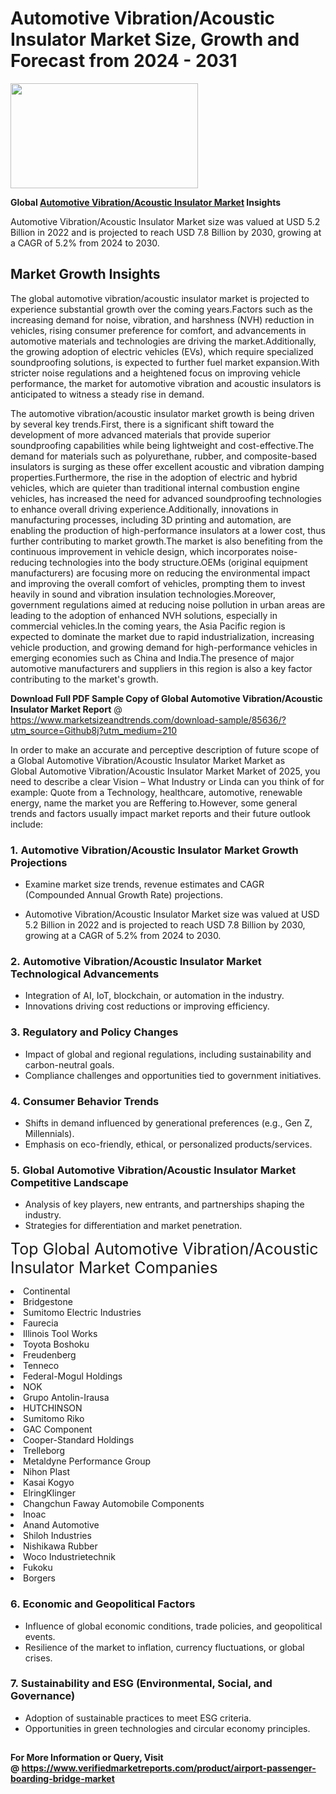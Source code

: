 <H1>Automotive Vibration/Acoustic Insulator Market Size, Growth and Forecast from 2024 - 2031</H1><img class="aligncenter size-medium wp-image-584254" src="https://thirdeyenews.in/wp-content/uploads/2024/09/Global-Market-Research-300x168.jpeg" alt="" width="300" height="168" /><p><strong>Global&nbsp;<a href="https://www.marketsizeandtrends.com/download-sample/85636/?utm_source=Github8j?utm_medium=210">Automotive Vibration/Acoustic Insulator Market</a> Insights</strong></p><p>Automotive Vibration/Acoustic Insulator Market size was valued at USD 5.2 Billion in 2022 and is projected to reach USD 7.8 Billion by 2030, growing at a CAGR of 5.2% from 2024 to 2030.</p><p><h2>Market Growth Insights</h2> <p>The global automotive vibration/acoustic insulator market is projected to experience substantial growth over the coming years.Factors such as the increasing demand for noise, vibration, and harshness (NVH) reduction in vehicles, rising consumer preference for comfort, and advancements in automotive materials and technologies are driving the market.Additionally, the growing adoption of electric vehicles (EVs), which require specialized soundproofing solutions, is expected to further fuel market expansion.With stricter noise regulations and a heightened focus on improving vehicle performance, the market for automotive vibration and acoustic insulators is anticipated to witness a steady rise in demand.</p> <p>The automotive vibration/acoustic insulator market growth is being driven by several key trends.First, there is a significant shift toward the development of more advanced materials that provide superior soundproofing capabilities while being lightweight and cost-effective.The demand for materials such as polyurethane, rubber, and composite-based insulators is surging as these offer excellent acoustic and vibration damping properties.Furthermore, the rise in the adoption of electric and hybrid vehicles, which are quieter than traditional internal combustion engine vehicles, has increased the need for advanced soundproofing technologies to enhance overall driving experience.Additionally, innovations in manufacturing processes, including 3D printing and automation, are enabling the production of high-performance insulators at a lower cost, thus further contributing to market growth.The market is also benefiting from the continuous improvement in vehicle design, which incorporates noise-reducing technologies into the body structure.OEMs (original equipment manufacturers) are focusing more on reducing the environmental impact and improving the overall comfort of vehicles, prompting them to invest heavily in sound and vibration insulation technologies.Moreover, government regulations aimed at reducing noise pollution in urban areas are leading to the adoption of enhanced NVH solutions, especially in commercial vehicles.In the coming years, the Asia Pacific region is expected to dominate the market due to rapid industrialization, increasing vehicle production, and growing demand for high-performance vehicles in emerging economies such as China and India.The presence of major automotive manufacturers and suppliers in this region is also a key factor contributing to the market's growth.<p><span class=""><strong>Download Full PDF Sample Copy of Global Automotive Vibration/Acoustic Insulator Market Report</strong> @ <a href="https://www.marketsizeandtrends.com/download-sample/85636/?utm_source=Github8j?utm_medium=210" target="_blank">https://www.marketsizeandtrends.com/download-sample/85636/?utm_source=Github8j?utm_medium=210</a></span></p><p>In order to make an accurate and perceptive description of future scope of a Global&nbsp;Automotive Vibration/Acoustic Insulator Market Market as Global&nbsp;Automotive Vibration/Acoustic Insulator Market Market of 2025, you need to describe a clear Vision &ndash; What Industry or Linda can you think of for example: Quote from a Technology, healthcare, automotive, renewable energy, name the market you are Reffering to.However, some general trends and factors usually impact market reports and their future outlook include:</p><h3>1.&nbsp;<strong>Automotive Vibration/Acoustic Insulator Market Growth Projections</strong></h3><ul><li>Examine market size trends, revenue estimates and CAGR (Compounded Annual Growth Rate) projections.</li><li><p>Automotive Vibration/Acoustic Insulator Market size was valued at USD 5.2 Billion in 2022 and is projected to reach USD 7.8 Billion by 2030, growing at a CAGR of 5.2% from 2024 to 2030.</p></li></ul><h3>2.&nbsp;<strong>Automotive Vibration/Acoustic Insulator Market Technological Advancements</strong></h3><ul><li>Integration of AI, IoT, blockchain, or automation in the industry.</li><li>Innovations driving cost reductions or improving efficiency.</li></ul><h3>3.&nbsp;<strong>Regulatory and Policy Changes</strong></h3><ul><li>Impact of global and regional regulations, including sustainability and carbon-neutral goals.</li><li>Compliance challenges and opportunities tied to government initiatives.</li></ul><h3>4.&nbsp;<strong>Consumer Behavior Trends</strong></h3><ul><li>Shifts in demand influenced by generational preferences (e.g., Gen Z, Millennials).</li><li>Emphasis on eco-friendly, ethical, or personalized products/services.</li></ul><h3>5.&nbsp;<strong>Global Automotive Vibration/Acoustic Insulator Market Competitive Landscape</strong></h3><ul><li>Analysis of key players, new entrants, and partnerships shaping the industry.</li><li>Strategies for differentiation and market penetration.</li></ul><p data-pm-slice="1 1 []"><span style="color: inherit; font-family: inherit; font-size: 25px;">Top Global Automotive Vibration/Acoustic Insulator Market Companies</span></p><div class="" data-test-id=""><p><li>Continental</li><li> Bridgestone</li><li> Sumitomo Electric Industries</li><li> Faurecia</li><li> Illinois Tool Works</li><li> Toyota Boshoku</li><li> Freudenberg</li><li> Tenneco</li><li> Federal-Mogul Holdings</li><li> NOK</li><li> Grupo Antolin-Irausa</li><li> HUTCHINSON</li><li> Sumitomo Riko</li><li> GAC Component</li><li> Cooper-Standard Holdings</li><li> Trelleborg</li><li> Metaldyne Performance Group</li><li> Nihon Plast</li><li> Kasai Kogyo</li><li> ElringKlinger</li><li> Changchun Faway Automobile Components</li><li> Inoac</li><li> Anand Automotive</li><li> Shiloh Industries</li><li> Nishikawa Rubber</li><li> Woco Industrietechnik</li><li> Fukoku</li><li> Borgers</li></p></div><h3>6.&nbsp;<strong>Economic and Geopolitical Factors</strong></h3><ul><li>Influence of global economic conditions, trade policies, and geopolitical events.</li><li>Resilience of the market to inflation, currency fluctuations, or global crises.</li></ul><h3>7.&nbsp;<strong>Sustainability and ESG (Environmental, Social, and Governance)</strong></h3><ul><li>Adoption of sustainable practices to meet ESG criteria.</li><li>Opportunities in green technologies and circular economy principles.</li></ul><h2><strong style="font-size: 14px;">For More Information or Query, Visit @&nbsp;</strong><a style="background-color: #ffffff; font-size: 14px;" href="https://www.marketsizeandtrends.com/report/automotive-vibration-acoustic-insulator-market/" target="_blank">https://www.verifiedmarketreports.com/product/airport-passenger-boarding-bridge-market</a></h2>